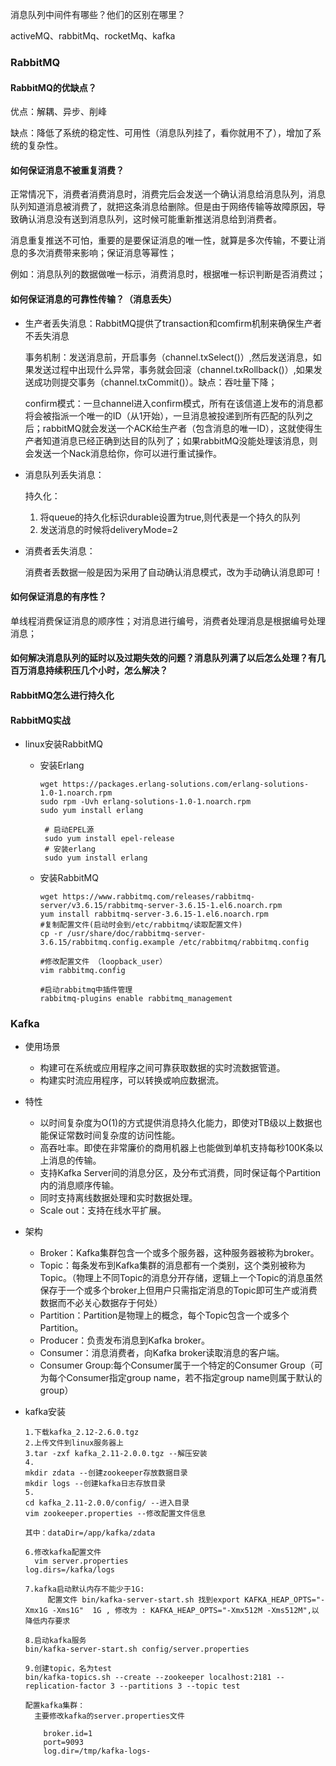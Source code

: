 消息队列中间件有哪些？他们的区别在哪里？

activeMQ、rabbitMq、rocketMq、kafka



### RabbitMQ

#### RabbitMQ的优缺点？

优点：解耦、异步、削峰

缺点：降低了系统的稳定性、可用性（消息队列挂了，看你就用不了），增加了系统的复杂性。

#### 如何保证消息不被重复消费？

​		正常情况下，消费者消费消息时，消费完后会发送一个确认消息给消息队列，消息队列知道消息被消费了，就把这条消息给删除。但是由于网络传输等故障原因，导致确认消息没有送到消息队列，这时候可能重新推送消息给到消费者。

​		消息重复推送不可怕，重要的是要保证消息的唯一性，就算是多次传输，不要让消息的多次消费带来影响；保证消息等幂性；

​		例如：消息队列的数据做唯一标示，消费消息时，根据唯一标识判断是否消费过；

#### 如何保证消息的可靠性传输？（消息丢失）

- 生产者丢失消息：RabbitMQ提供了transaction和comfirm机制来确保生产者不丢失消息

  事务机制：发送消息前，开启事务（channel.txSelect()）,然后发送消息，如果发送过程中出现什么异常，事务就会回滚（channel.txRollback()）,如果发送成功则提交事务（channel.txCommit()）。缺点：吞吐量下降；

  confirm模式：一旦channel进入confirm模式，所有在该信道上发布的消息都将会被指派一个唯一的ID（从1开始），一旦消息被投递到所有匹配的队列之后；rabbitMQ就会发送一个ACK给生产者（包含消息的唯一ID），这就使得生产者知道消息已经正确到达目的队列了；如果rabbitMQ没能处理该消息，则会发送一个Nack消息给你，你可以进行重试操作。

- 消息队列丢失消息：

  持久化：

  1. 将queue的持久化标识durable设置为true,则代表是一个持久的队列
  2. 发送消息的时候将deliveryMode=2

- 消费者丢失消息：

  消费者丢数据一般是因为采用了自动确认消息模式，改为手动确认消息即可！

#### 如何保证消息的有序性？

​		单线程消费保证消息的顺序性；对消息进行编号，消费者处理消息是根据编号处理消息；

#### 如何解决消息队列的延时以及过期失效的问题？消息队列满了以后怎么处理？有几百万消息持续积压几个小时，怎么解决？



#### RabbitMQ怎么进行持久化



#### RabbitMQ实战

- linux安装RabbitMQ

  - 安装Erlang

    ~~~
    wget https://packages.erlang-solutions.com/erlang-solutions-1.0-1.noarch.rpm
    sudo rpm -Uvh erlang-solutions-1.0-1.noarch.rpm
    sudo yum install erlang
    
     # 启动EPEL源
     sudo yum install epel-release 
     # 安装erlang
     sudo yum install erlang 
    ~~~

  - 安装RabbitMQ

    ~~~
    wget https://www.rabbitmq.com/releases/rabbitmq-server/v3.6.15/rabbitmq-server-3.6.15-1.el6.noarch.rpm
    yum install rabbitmq-server-3.6.15-1.el6.noarch.rpm
    #复制配置文件(启动时会到/etc/rabbitmq/读取配置文件)
    cp -r /usr/share/doc/rabbitmq-server-3.6.15/rabbitmq.config.example /etc/rabbitmq/rabbitmq.config
    
    #修改配置文件 （loopback_user）
    vim rabbitmq.config
    
    #启动rabbitmq中插件管理
    rabbitmq-plugins enable rabbitmq_management
    ~~~

    

### Kafka

- 使用场景

  - 构建可在系统或应用程序之间可靠获取数据的实时流数据管道。
  - 构建实时流应用程序，可以转换或响应数据流。

- 特性

  - 以时间复杂度为O(1)的方式提供消息持久化能力，即使对TB级以上数据也能保证常数时间复杂度的访问性能。
  - 高吞吐率。即使在非常廉价的商用机器上也能做到单机支持每秒100K条以上消息的传输。
  - 支持Kafka Server间的消息分区，及分布式消费，同时保证每个Partition内的消息顺序传输。
  - 同时支持离线数据处理和实时数据处理。
  - Scale out：支持在线水平扩展。

- 架构

  - Broker：Kafka集群包含一个或多个服务器，这种服务器被称为broker。
  - Topic：每条发布到Kafka集群的消息都有一个类别，这个类别被称为Topic。（物理上不同Topic的消息分开存储，逻辑上一个Topic的消息虽然保存于一个或多个broker上但用户只需指定消息的Topic即可生产或消费数据而不必关心数据存于何处）
  - Partition：Partition是物理上的概念，每个Topic包含一个或多个Partition。
  - Producer：负责发布消息到Kafka broker。
  - Consumer：消息消费者，向Kafka broker读取消息的客户端。
  - Consumer Group:每个Consumer属于一个特定的Consumer Group（可为每个Consumer指定group name，若不指定group name则属于默认的group）

- kafka安装

  ~~~
  1.下载kafka_2.12-2.6.0.tgz
  2.上传文件到linux服务器上
  3.tar -zxf kafka_2.11-2.0.0.tgz --解压安装
  4.
  mkdir zdata --创建zookeeper存放数据目录
  mkdir logs --创建kafka日志存放目录
  5.
  cd kafka_2.11-2.0.0/config/ --进入目录
  vim zookeeper.properties --修改配置文件信息
  
  其中：dataDir=/app/kafka/zdata
  
  6.修改kafka配置文件 
    vim server.properties 
  log.dirs=/kafka/logs 
  
  7.kafka启动默认内存不能少于1G:
       配置文件 bin/kafka-server-start.sh 找到export KAFKA_HEAP_OPTS="-Xmx1G -Xms1G"  1G , 修改为 : KAFKA_HEAP_OPTS="-Xmx512M -Xms512M",以降低内存要求
       
  8.启动kafka服务
  bin/kafka-server-start.sh config/server.properties
  
  9.创建topic，名为test
  bin/kafka-topics.sh --create --zookeeper localhost:2181 --replication-factor 3 --partitions 3 --topic test
  
  配置kafka集群：
  	主要修改kafka的server.properties文件
  	
      broker.id=1
      port=9093
      log.dir=/tmp/kafka-logs-
  
  ~~~

  



​		


